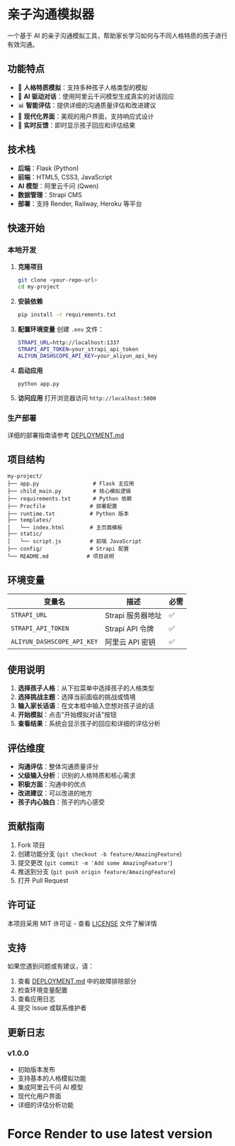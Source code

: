 # 亲子沟通模拟器

一个基于 AI 的亲子沟通模拟工具，帮助家长学习如何与不同人格特质的孩子进行有效沟通。

## 功能特点

- 🎯 **人格特质模拟**：支持多种孩子人格类型的模拟
- 🧠 **AI 驱动对话**：使用阿里云千问模型生成真实的对话回应
- 📊 **智能评估**：提供详细的沟通质量评估和改进建议
- 🎨 **现代化界面**：美观的用户界面，支持响应式设计
- 🔄 **实时反馈**：即时显示孩子回应和评估结果

## 技术栈

- **后端**：Flask (Python)
- **前端**：HTML5, CSS3, JavaScript
- **AI 模型**：阿里云千问 (Qwen)
- **数据管理**：Strapi CMS
- **部署**：支持 Render, Railway, Heroku 等平台

## 快速开始

### 本地开发

1. **克隆项目**
   ```bash
   git clone <your-repo-url>
   cd my-project
   ```

2. **安装依赖**
   ```bash
   pip install -r requirements.txt
   ```

3. **配置环境变量**
   创建 `.env` 文件：
   ```bash
   STRAPI_URL=http://localhost:1337
   STRAPI_API_TOKEN=your_strapi_api_token
   ALIYUN_DASHSCOPE_API_KEY=your_aliyun_api_key
   ```

4. **启动应用**
   ```bash
   python app.py
   ```

5. **访问应用**
   打开浏览器访问 `http://localhost:5000`

### 生产部署

详细的部署指南请参考 [DEPLOYMENT.md](./DEPLOYMENT.md)

## 项目结构

```
my-project/
├── app.py                 # Flask 主应用
├── child_main.py          # 核心模拟逻辑
├── requirements.txt       # Python 依赖
├── Procfile              # 部署配置
├── runtime.txt           # Python 版本
├── templates/
│   └── index.html        # 主页面模板
├── static/
│   └── script.js         # 前端 JavaScript
├── config/               # Strapi 配置
└── README.md            # 项目说明
```

## 环境变量

| 变量名 | 描述 | 必需 |
|--------|------|------|
| `STRAPI_URL` | Strapi 服务器地址 | ✅ |
| `STRAPI_API_TOKEN` | Strapi API 令牌 | ✅ |
| `ALIYUN_DASHSCOPE_API_KEY` | 阿里云 API 密钥 | ✅ |

## 使用说明

1. **选择孩子人格**：从下拉菜单中选择孩子的人格类型
2. **选择挑战主题**：选择当前面临的挑战或情境
3. **输入家长话语**：在文本框中输入您想对孩子说的话
4. **开始模拟**：点击"开始模拟对话"按钮
5. **查看结果**：系统会显示孩子的回应和详细的评估分析

## 评估维度

- **沟通评估**：整体沟通质量评分
- **父级输入分析**：识别的人格特质和核心需求
- **积极方面**：沟通中的优点
- **改进建议**：可以改进的地方
- **孩子内心独白**：孩子的内心感受

## 贡献指南

1. Fork 项目
2. 创建功能分支 (`git checkout -b feature/AmazingFeature`)
3. 提交更改 (`git commit -m 'Add some AmazingFeature'`)
4. 推送到分支 (`git push origin feature/AmazingFeature`)
5. 打开 Pull Request

## 许可证

本项目采用 MIT 许可证 - 查看 [LICENSE](LICENSE) 文件了解详情

## 支持

如果您遇到问题或有建议，请：

1. 查看 [DEPLOYMENT.md](./DEPLOYMENT.md) 中的故障排除部分
2. 检查环境变量配置
3. 查看应用日志
4. 提交 Issue 或联系维护者

## 更新日志

### v1.0.0
- 初始版本发布
- 支持基本的人格模拟功能
- 集成阿里云千问 AI 模型
- 现代化用户界面
- 详细的评估分析功能
# Force Render to use latest version
